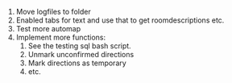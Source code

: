 1. Move logfiles to folder
1. Enabled tabs for text and use that to get roomdescriptions etc. 
1. Test more automap 
1. Implement more functions:
    1. See the testing sql bash script. 
    1. Unmark unconfirmed directions
    1. Mark directions as temporary
    1. etc.
